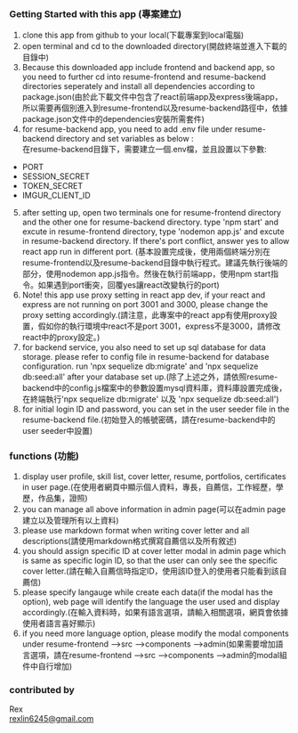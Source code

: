### Getting Started with this app (專案建立)    

1. clone this app from github to your local(下載專案到local電腦)    
2. open terminal and cd to the downloaded directory(開啟終端並進入下載的目錄中)     
3. Because this downloaded app include frontend and backend app, so you need to further cd into resume-frontend and resume-backend directories seperately and install all dependencies according to package.json(由於此下載文件中包含了react前端app及express後端app，所以需要再個別進入到resume-frontend以及resume-backend路徑中，依據package.json文件中的dependencies安裝所需套件)      
4. for resume-backend app, you need to add .env file under resume-backend directory and set variables as below :    
  在resume-backend目錄下，需要建立一個.env檔，並且設置以下參數:     
  * PORT        
  * SESSION_SECRET         
  * TOKEN_SECRET        
  * IMGUR_CLIENT_ID    
5. after setting up, open two terminals one for resume-frontend directory and the other one for resume-backend directory. type 'npm start' and excute in resume-frontend directory, type 'nodemon app.js' and excute in resume-backend directory. If there's port conflict, answer yes to allow react app run in different port. (基本設置完成後，使用兩個終端分別在resume-frontend以及resume-backend目錄中執行程式。建議先執行後端的部分，使用nodemon app.js指令。然後在執行前端app，使用npm start指令。如果遇到port衝突，回覆yes讓react改變執行的port)   
6. Note! this app use proxy setting in react app dev, if your react and express are not running on port 3001 and 3000, please change the proxy setting accordingly.(請注意，此專案中的react app有使用proxy設置，假如你的執行環境中react不是port 3001，express不是3000，請修改react中的proxy設定。)      
7. for backend service, you also need to set up sql database for data storage. please refer to config file in resume-backend for database configuration. run 'npx sequelize db:migrate' and 'npx sequelize db:seed:all' after your database set up.(除了上述之外，請依照resume-backend中的config.js檔案中的參數設置mysql資料庫，資料庫設置完成後，在終端執行'npx sequelize db:migrate' 以及 'npx sequelize db:seed:all')        
8. for initial login ID and password, you can set in the user seeder file in the resume-backend file.(初始登入的帳號密碼，請在resume-backend中的user seeder中設置)    

### functions (功能)      
1. display user profile, skill list, cover letter, resume, portfolios, certificates in user page.(在使用者網頁中顯示個人資料，專長，自薦信，工作經歷，學歷，作品集，證照)     
2. you can manage all above information in admin page(可以在admin page建立以及管理所有以上資料)     
3. please use markdown format when writing cover letter and all descriptions(請使用markdown格式撰寫自薦信以及所有敘述)    
4. you should assign specific ID at cover letter modal in admin page which is same as specific login ID, so that the user can only see the specific cover letter.(請在輸入自薦信時指定ID，使用該ID登入的使用者只能看到該自薦信)
5. please specify langauge while create each data(if the modal has the option), web page will identify the language the user used and display accordingly.(在輸入資料時，如果有語言選項，請輸入相關選項，網頁會依據使用者語言喜好顯示)    
6. if you need more language option, please modify the modal components under resume-frontend -->src -->components -->admin(如果需要增加語言選項，請在resume-frontend -->src -->components -->admin的modal組件中自行增加)    

### contributed by    
Rex     
rexlin6245@gmail.com   